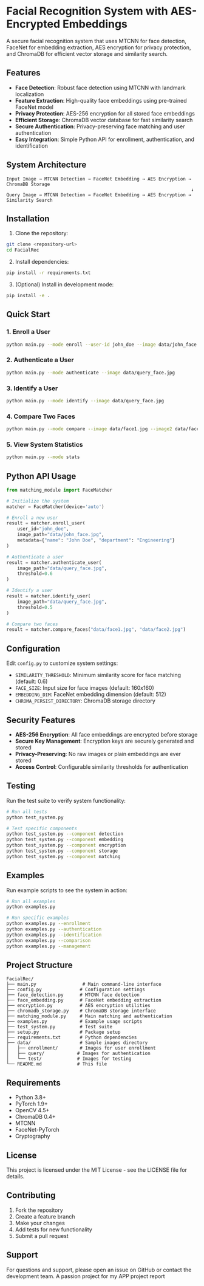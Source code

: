 # Facial Recognition System with AES-Encrypted Embeddings

A secure facial recognition system that uses MTCNN for face detection, FaceNet for embedding extraction, AES encryption for privacy protection, and ChromaDB for efficient vector storage and similarity search.

## Features

- **Face Detection**: Robust face detection using MTCNN with landmark localization
- **Feature Extraction**: High-quality face embeddings using pre-trained FaceNet model
- **Privacy Protection**: AES-256 encryption for all stored face embeddings
- **Efficient Storage**: ChromaDB vector database for fast similarity search
- **Secure Authentication**: Privacy-preserving face matching and user authentication
- **Easy Integration**: Simple Python API for enrollment, authentication, and identification

## System Architecture

```
Input Image → MTCNN Detection → FaceNet Embedding → AES Encryption → ChromaDB Storage
                                                                    ↓
Query Image → MTCNN Detection → FaceNet Embedding → AES Encryption → Similarity Search
```

## Installation

1. Clone the repository:
```bash
git clone <repository-url>
cd FacialRec
```

2. Install dependencies:
```bash
pip install -r requirements.txt
```

3. (Optional) Install in development mode:
```bash
pip install -e .
```

## Quick Start

### 1. Enroll a User
```bash
python main.py --mode enroll --user-id john_doe --image data/john_face.jpg
```

### 2. Authenticate a User
```bash
python main.py --mode authenticate --image data/query_face.jpg
```

### 3. Identify a User
```bash
python main.py --mode identify --image data/query_face.jpg
```

### 4. Compare Two Faces
```bash
python main.py --mode compare --image data/face1.jpg --image2 data/face2.jpg
```

### 5. View System Statistics
```bash
python main.py --mode stats
```

## Python API Usage

```python
from matching_module import FaceMatcher

# Initialize the system
matcher = FaceMatcher(device='auto')

# Enroll a new user
result = matcher.enroll_user(
    user_id="john_doe",
    image_path="data/john_face.jpg",
    metadata={"name": "John Doe", "department": "Engineering"}
)

# Authenticate a user
result = matcher.authenticate_user(
    image_path="data/query_face.jpg",
    threshold=0.6
)

# Identify a user
result = matcher.identify_user(
    image_path="data/query_face.jpg",
    threshold=0.5
)

# Compare two faces
result = matcher.compare_faces("data/face1.jpg", "data/face2.jpg")
```

## Configuration

Edit `config.py` to customize system settings:

- `SIMILARITY_THRESHOLD`: Minimum similarity score for face matching (default: 0.6)
- `FACE_SIZE`: Input size for face images (default: 160x160)
- `EMBEDDING_DIM`: FaceNet embedding dimension (default: 512)
- `CHROMA_PERSIST_DIRECTORY`: ChromaDB storage directory

## Security Features

- **AES-256 Encryption**: All face embeddings are encrypted before storage
- **Secure Key Management**: Encryption keys are securely generated and stored
- **Privacy-Preserving**: No raw images or plain embeddings are ever stored
- **Access Control**: Configurable similarity thresholds for authentication

## Testing

Run the test suite to verify system functionality:

```bash
# Run all tests
python test_system.py

# Test specific components
python test_system.py --component detection
python test_system.py --component embedding
python test_system.py --component encryption
python test_system.py --component storage
python test_system.py --component matching
```

## Examples

Run example scripts to see the system in action:

```bash
# Run all examples
python examples.py

# Run specific examples
python examples.py --enrollment
python examples.py --authentication
python examples.py --identification
python examples.py --comparison
python examples.py --management
```

## Project Structure

```
FacialRec/
├── main.py                 # Main command-line interface
├── config.py              # Configuration settings
├── face_detection.py      # MTCNN face detection
├── face_embedding.py      # FaceNet embedding extraction
├── encryption.py          # AES encryption utilities
├── chromadb_storage.py    # ChromaDB storage interface
├── matching_module.py     # Main matching and authentication
├── examples.py            # Example usage scripts
├── test_system.py         # Test suite
├── setup.py               # Package setup
├── requirements.txt       # Python dependencies
├── data/                  # Sample images directory
│   ├── enrollment/        # Images for user enrollment
│   ├── query/            # Images for authentication
│   └── test/             # Images for testing
└── README.md             # This file
```

## Requirements

- Python 3.8+
- PyTorch 1.9+
- OpenCV 4.5+
- ChromaDB 0.4+
- MTCNN
- FaceNet-PyTorch
- Cryptography

## License

This project is licensed under the MIT License - see the LICENSE file for details.

## Contributing

1. Fork the repository
2. Create a feature branch
3. Make your changes
4. Add tests for new functionality
5. Submit a pull request

## Support

For questions and support, please open an issue on GitHub or contact the development team.
A passion project for my APP project report
